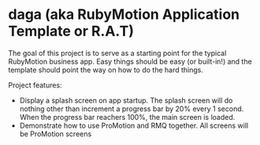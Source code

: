 daga (aka RubyMotion Application Template or R.A.T)
===================

The goal of this project is to serve as a starting point for the typical RubyMotion business app. Easy things should be easy (or built-in!) and the template should point the way on how to do the hard things.

Project features:

* Display a splash screen on app startup. The splash screen will do nothing other than increment a progress bar by 20% every 1 second. When the progress bar reachers 100%, the main screen is loaded.
* Demonstrate how to use ProMotion and RMQ together. All screens will be ProMotion screens
